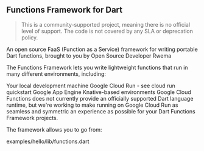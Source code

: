 ## Functions Framework for Dart
>This is a community-supported project, meaning there is no official level of support. The code is not covered by any SLA or deprecation policy.

An open source FaaS (Function as a Service) framework for writing portable Dart functions, brought to you by Open Source Developer Rwema

The Functions Framework lets you write lightweight functions that run in many different environments, including:

Your local development machine
Google Cloud Run - see cloud run quickstart
Google App Engine
Knative-based environments
Google Cloud Functions does not currently provide an officially supported Dart language runtime, but we're working to make running on Google Cloud Run as seamless and symmetric an experience as possible for your Dart Functions Framework projects.

The framework allows you to go from:

examples/hello/lib/functions.dart
